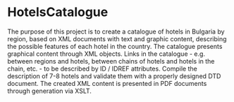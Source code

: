 # HotelsCatalogue
<p> The purpose of this project is to create a catalogue of hotels in Bulgaria by region, based on XML documents with text and graphic content, describing the possible features of each hotel in the country. The catalogue presents graphical content through XML objects. Links in the catalogue - e.g. between regions and hotels, between chains of hotels and hotels in the chain, etc. - to be described by ID / IDREF attributes. Compile the description of 7-8 hotels and validate them with a properly designed DTD document. The created XML content is presented in PDF documents through generation via XSLT.</p>
